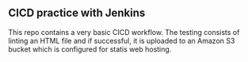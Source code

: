 ## CICD practice with Jenkins

This repo contains a very basic CICD workflow. The testing consists of linting an HTML file and if successful, it is uploaded to an Amazon S3 bucket which is configured for statis web hosting. 